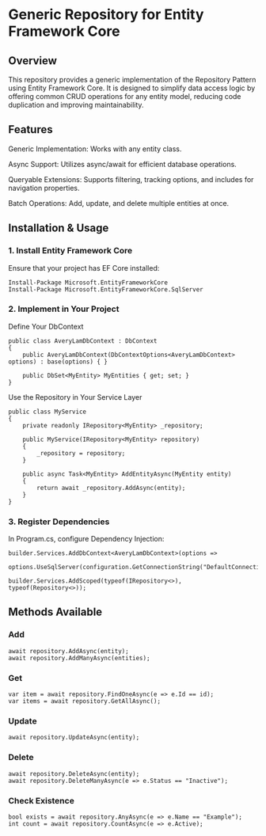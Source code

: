 # Generic Repository for Entity Framework Core

## Overview

This repository provides a generic implementation of the Repository Pattern using Entity Framework Core. It is designed to simplify data access logic by offering common CRUD operations for any entity model, reducing code duplication and improving maintainability.

## Features

Generic Implementation: Works with any entity class.

Async Support: Utilizes async/await for efficient database operations.

Queryable Extensions: Supports filtering, tracking options, and includes for navigation properties.

Batch Operations: Add, update, and delete multiple entities at once.

## Installation & Usage

### 1. Install Entity Framework Core

Ensure that your project has EF Core installed:

```
Install-Package Microsoft.EntityFrameworkCore
Install-Package Microsoft.EntityFrameworkCore.SqlServer
```

### 2. Implement in Your Project

Define Your DbContext
```
public class AveryLamDbContext : DbContext
{
    public AveryLamDbContext(DbContextOptions<AveryLamDbContext> options) : base(options) { }
    
    public DbSet<MyEntity> MyEntities { get; set; }
}
```

Use the Repository in Your Service Layer
```
public class MyService
{
    private readonly IRepository<MyEntity> _repository;

    public MyService(IRepository<MyEntity> repository)
    {
        _repository = repository;
    }

    public async Task<MyEntity> AddEntityAsync(MyEntity entity)
    {
        return await _repository.AddAsync(entity);
    }
}
```

### 3. Register Dependencies

In Program.cs, configure Dependency Injection:
```
builder.Services.AddDbContext<AveryLamDbContext>(options =>
    options.UseSqlServer(configuration.GetConnectionString("DefaultConnection")));

builder.Services.AddScoped(typeof(IRepository<>), typeof(Repository<>));
```

## Methods Available

### Add
```
await repository.AddAsync(entity);
await repository.AddManyAsync(entities);
```

### Get
```
var item = await repository.FindOneAsync(e => e.Id == id);
var items = await repository.GetAllAsync();
```

### Update
```
await repository.UpdateAsync(entity);
```


### Delete
```
await repository.DeleteAsync(entity);
await repository.DeleteManyAsync(e => e.Status == "Inactive");
```

### Check Existence
```
bool exists = await repository.AnyAsync(e => e.Name == "Example");
int count = await repository.CountAsync(e => e.Active);
```

